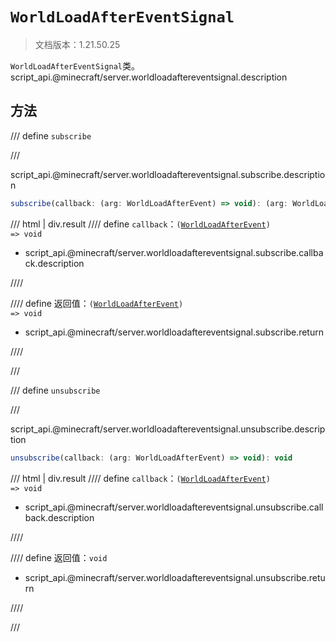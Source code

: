 # `WorldLoadAfterEventSignal`

> 文档版本：1.21.50.25

`WorldLoadAfterEventSignal`类。script_api.@minecraft/server.worldloadaftereventsignal.description

## 方法

/// define
`subscribe`


///

script_api.@minecraft/server.worldloadaftereventsignal.subscribe.description

```js
subscribe(callback: (arg: WorldLoadAfterEvent) => void): (arg: WorldLoadAfterEvent) => void
```

/// html | div.result
//// define
`callback`：<code>(<a href="../worldloadafterevent/">WorldLoadAfterEvent</a>) =&gt; void</code>

- script_api.@minecraft/server.worldloadaftereventsignal.subscribe.callback.description


////

//// define
返回值：<code>(<a href="../worldloadafterevent/">WorldLoadAfterEvent</a>) =&gt; void</code>

- script_api.@minecraft/server.worldloadaftereventsignal.subscribe.return


////

///


/// define
`unsubscribe`


///

script_api.@minecraft/server.worldloadaftereventsignal.unsubscribe.description

```js
unsubscribe(callback: (arg: WorldLoadAfterEvent) => void): void
```

/// html | div.result
//// define
`callback`：<code>(<a href="../worldloadafterevent/">WorldLoadAfterEvent</a>) =&gt; void</code>

- script_api.@minecraft/server.worldloadaftereventsignal.unsubscribe.callback.description


////

//// define
返回值：`void`

- script_api.@minecraft/server.worldloadaftereventsignal.unsubscribe.return


////

///

